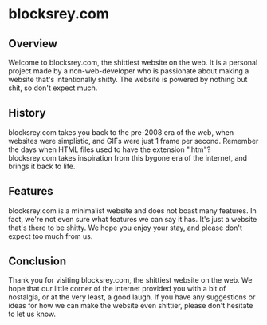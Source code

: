 # blocksrey.com

## Overview
Welcome to blocksrey.com, the shittiest website on the web. It is a personal project made by a non-web-developer who is passionate about making a website that's intentionally shitty. The website is powered by nothing but shit, so don't expect much.

## History
blocksrey.com takes you back to the pre-2008 era of the web, when websites were simplistic, and GIFs were just 1 frame per second. Remember the days when HTML files used to have the extension ".htm"? blocksrey.com takes inspiration from this bygone era of the internet, and brings it back to life.

## Features
blocksrey.com is a minimalist website and does not boast many features. In fact, we're not even sure what features we can say it has. It's just a website that's there to be shitty. We hope you enjoy your stay, and please don't expect too much from us.

## Conclusion
Thank you for visiting blocksrey.com, the shittiest website on the web. We hope that our little corner of the internet provided you with a bit of nostalgia, or at the very least, a good laugh. If you have any suggestions or ideas for how we can make the website even shittier, please don't hesitate to let us know.